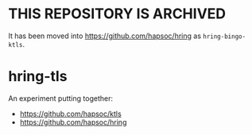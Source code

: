 
# THIS REPOSITORY IS ARCHIVED

It has been moved into <https://github.com/hapsoc/hring> as `hring-bingo-ktls`.

# hring-tls

An experiment putting together:

  * https://github.com/hapsoc/ktls
  * https://github.com/hapsoc/hring